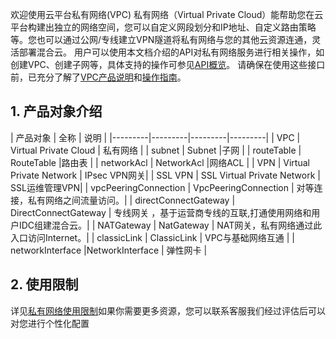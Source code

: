 欢迎使用云平台私有网络(VPC)
私有网络（Virtual Private Cloud）能帮助您在云平台构建出独立的网络空间，您可以自定义网段划分和IP地址、自定义路由策略等。您也可以通过公网/专线建立VPN隧道将私有网络与您的其他云资源连通，灵活部署混合云。
用户可以使用本文档介绍的API对私有网络服务进行相关操作，如创建VPC、创建子网等，具体支持的操作可参见<a href="http://tce.fsphere.cn/doc/api/245/909" title="API概览">API概览</a>。
请确保在使用这些接口前，已充分了解了<a href="http://tce.fsphere.cn/doc/product/215/535" title="API概览">VPC产品说明</a>和<a href="http://tce.fsphere.cn/doc/product/215/1178" title="操作指南">操作指南</a>。

## 1. 产品对象介绍
| 产品对象 | 全称  | 说明 |
|---------|---------|---------|---------|
| VPC  | Virtual Private Cloud | 私有网络 |
| subnet | Subnet |子网 |
| routeTable | RouteTable |路由表 |
| networkAcl | NetworkAcl |网络ACL |
| VPN | Virtual Private Network | IPsec VPN网关|
| SSL VPN | SSL Virtual Private Network | SSL运维管理VPN|
| vpcPeeringConnection | VpcPeeringConnection | 对等连接，私有网络之间流量访问。|
| directConnectGateway | DirectConnectGateway | 专线网关 ，基于运营商专线的互联,打通使用网络和用户IDC组建混合云。|
| NATGateway | NatGateway | NAT网关，私有网络通过此入口访问Internet。|
| classicLink | ClassicLink | VPC与基础网络互通 |
| networkInterface |NetworkInterface | 弹性网卡 |

## 2. 使用限制
详见<a href="http://tce.fsphere.cn/doc/product/215/537" title="私有网络使用限制">私有网络使用限制</a>如果你需要更多资源，您可以联系客服我们经过评估后可以对您进行个性化配置
